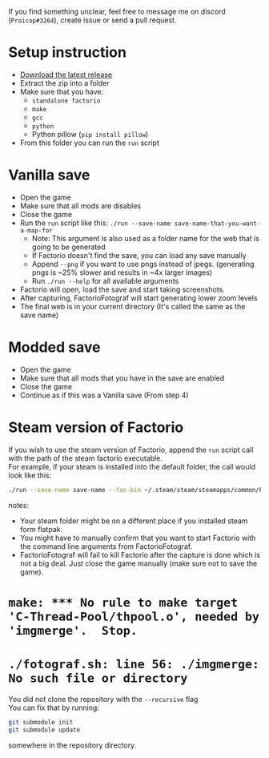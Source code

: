If you find something unclear, feel free to message me on discord (`Proicop#3264`), create issue or send a pull request.

# Setup instruction

- [Download the latest release](https://github.com/ProkopRandacek/FactorioFotograf/releases/)
- Extract the zip into a folder
- Make sure that you have:
  - `standalone factorio`
  - `make`
  - `gcc`
  - `python`
  - Python pillow (`pip install pillow`)
- From this folder you can run the `run` script

# Vanilla save

- Open the game
- Make sure that all mods are disables
- Close the game
- Run the `run` script like this: `./run --save-name save-name-that-you-want-a-map-for`
  - Note: This argument is also used as a folder name for the web that is going to be generated
  - If Factorio doesn't find the save, you can load any save manually
  - Append `--png` if you want to use pngs instead of jpegs. (generating pngs is ~25% slower and results in ~4x larger images)
  - Run `./run --help` for all available arguments
- Factorio will open, load the save and start taking screenshots.
- After capturing, FactorioFotograf will start generating lower zoom levels
- The final web is in your current directory (It's called the same as the save name)

# Modded save

- Open the game
- Make sure that all mods that you have in the save are enabled
- Close the game
- Continue as if this was a Vanilla save (From step 4)

# Steam version of Factorio
If you wish to use the steam version of Factorio, append the `run` script call with the path of the steam factorio executable.  
For example, if your steam is installed into the default folder, the call would look like this:
```sh
./run --save-name save-name --fac-bin ~/.steam/steam/steamapps/common/Factorio/bin/x64/factorio
```
notes:
- Your steam folder might be on a different place if you installed steam form flatpak.
- You might have to manually confirm that you want to start Factorio with the command line arguments from FactorioFotograf.
- FactorioFotograf will fail to kill Factorio after the capture is done which is not a big deal. Just close the game manually (make sure not to save the game).

# `make: *** No rule to make target 'C-Thread-Pool/thpool.o', needed by 'imgmerge'.  Stop.`
# `./fotograf.sh: line 56: ./imgmerge: No such file or directory`
You did not clone the repository with the `--recursive` flag  
You can fix that by running:
```sh
git submodule init
git submodule update
```
somewhere in the repository directory.

